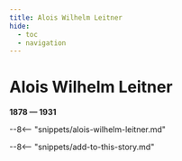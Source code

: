 ```yaml
---
title: Alois Wilhelm Leitner
hide:
  - toc
  - navigation 
---
```


# Alois Wilhelm Leitner

**1878 — 1931**

--8<-- "snippets/alois-wilhelm-leitner.md"

<!--

--8<-- "snippets/headstone/alois-wilhelm-leitner-headstone.md"

### Learn more 

### Sources

### Acknowledgement

-->


--8<-- "snippets/add-to-this-story.md"